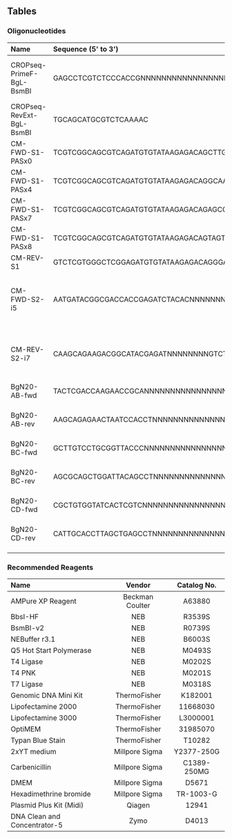 ## Tables

### Oligonucleotides
| Name | Sequence (5' to 3') | Notes |
|:---|:---|:---|
| CROPseq-PrimeF-BgL-BsmBI | GAGCCTCGTCTCCCACCGNNNNNNNNNNNNNNNNNNNNGTTTTGAGACGCATGCTGCA | The N20 sequence is a random string of oligonucleotides |
| CROPseq-RevExt-BgL-BsmBI | TGCAGCATGCGTCTCAAAAC |  |
| CM-FWD-S1-PASx0 | TCGTCGGCAGCGTCAGATGTGTATAAGAGACAGCTTGTGGAAAGGACGAAACAC |  |
| CM-FWD-S1-PASx4 | TCGTCGGCAGCGTCAGATGTGTATAAGAGACAGGCAACTTGTGGAAAGGACGAAACAC |  |
| CM-FWD-S1-PASx7 | TCGTCGGCAGCGTCAGATGTGTATAAGAGACAGAGCCACCCTTGTGGAAAGGACGAAACAC |  |
| CM-FWD-S1-PASx8 | TCGTCGGCAGCGTCAGATGTGTATAAGAGACAGTAGTGAATCTTGTGGAAAGGACGAAACAC |  |
| CM-REV-S1 | GTCTCGTGGGCTCGGAGATGTGTATAAGAGACAGGGACTAGCCTTATTTTAACTTGCTATTTCTAGCTC |  |
| CM-FWD-S2-i5 | AATGATACGGCGACCACCGAGATCTACACNNNNNNNNTCGTCGGCAGCGTC | The N8 sequence is where the i5 Illumina index should be placed |
| CM-REV-S2-i7 | CAAGCAGAAGACGGCATACGAGATNNNNNNNNGTCTCGTGGGCTCGG | The N8 sequence is where the i7 Illumina index should be placed |
| BgN20-AB-fwd | TACTCGACCAAGAACCGCANNNNNNNNNNNNNNNNNNNNAGGTGGATTAGTTCTCT | Insert barcode in place of N20 |
| BgN20-AB-rev | AAGCAGAGAACTAATCCACCTNNNNNNNNNNNNNNNNNNNNTGCGGTTCTTGGTCG | Insert reverse-complement barcode in place of N20 |
| BgN20-BC-fwd | GCTTGTCCTGCGGTTACCCNNNNNNNNNNNNNNNNNNNNAGGCTGTAATCCAGCTG | Insert barcode in place of N20 |
| BgN20-BC-rev | AGCGCAGCTGGATTACAGCCTNNNNNNNNNNNNNNNNNNNNGGGTAACCGCAGGAC | Insert reverse-complement barcode in place of N20 |
| BgN20-CD-fwd | CGCTGTGGTATCACTCGTCNNNNNNNNNNNNNNNNNNNNAGGCTCAGCTAAGGTGC | Insert barcode in place of N20 |
| BgN20-CD-rev | CATTGCACCTTAGCTGAGCCTNNNNNNNNNNNNNNNNNNNNGACGAGTGATACCAC | Insert reverse-complement barcode in place of N20 |




### Recommended Reagents
| Name | Vendor | Catalog No. |
|:---|:---:|:---:|
| AMPure XP Reagent | Beckman Coulter | A63880 |
| BbsI-HF | NEB | R3539S |
| BsmBI-v2 | NEB | R0739S |
| NEBuffer r3.1 |  NEB |  B6003S |
| Q5 Hot Start Polymerase | NEB | M0493S |
| T4 Ligase | NEB | M0202S |
| T4 PNK | NEB | M0201S |
| T7 Ligase | NEB | M0318S |
| Genomic DNA Mini Kit | ThermoFisher | K182001 |
| Lipofectamine 2000 | ThermoFisher | 11668030 |
| Lipofectamine 3000 | ThermoFisher | L3000001 |
| OptiMEM | ThermoFisher | 31985070 |
| Typan Blue Stain | ThermoFisher | T10282 |
| 2xYT medium | Millpore Sigma | Y2377-250G |
| Carbenicillin | Millpore Sigma | C1389-250MG |
| DMEM |  Millpore Sigma | D5671 |
| Hexadimethrine bromide | Millpore Sigma | TR-1003-G |
| Plasmid Plus Kit (Midi) | Qiagen | 12941 |
| DNA Clean and Concentrator-5 | Zymo | D4013 |


